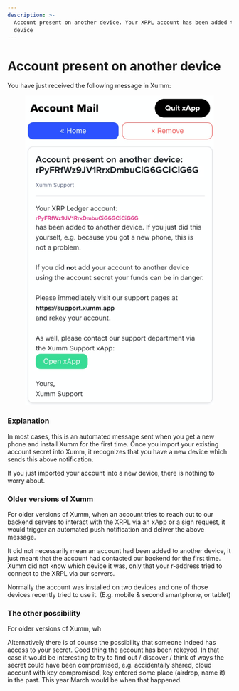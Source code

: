 ```yaml
---
description: >-
  Account present on another device. Your XRPL account has been added to another
  device
---
```


# Account present on another device

You have just received the following message in Xumm:

<figure><img src="../.gitbook/assets/Account Present.png" alt=""><figcaption></figcaption></figure>

### Explanation

In most cases, this is an automated message sent when you get a new phone and install Xumm for the first time. Once you import your existing account secret into Xumm, it recognizes that you have a new device which sends this above notification.

If you just imported your account into a new device, there is nothing to worry about.

### Older versions of Xumm

For older versions of Xumm, when an account tries to reach out to our backend servers to interact with the XRPL via an xApp or a sign request, it would trigger an automated push notification and deliver the above message.&#x20;

It did not necessarily mean an account had been added to another device, it just meant that the account had contacted our backend for the first time. Xumm did not know which device it was, only that your r-address tried to connect to the XRPL via our servers.&#x20;

Normally the account was installed on two devices and one of those devices recently tried to use it. (E.g. mobile & second smartphone, or tablet)

### The other possibility

For older versions of Xumm, wh

Alternatively there is of course the possibility that someone indeed has access to your secret. Good thing the account has been rekeyed. In that case it would be interesting to try to find out / discover / think of ways the secret could have been compromised, e.g. accidentally shared, cloud account with key compromised, key entered some place (airdrop, name it) in the past. This year March would be when that happened.
